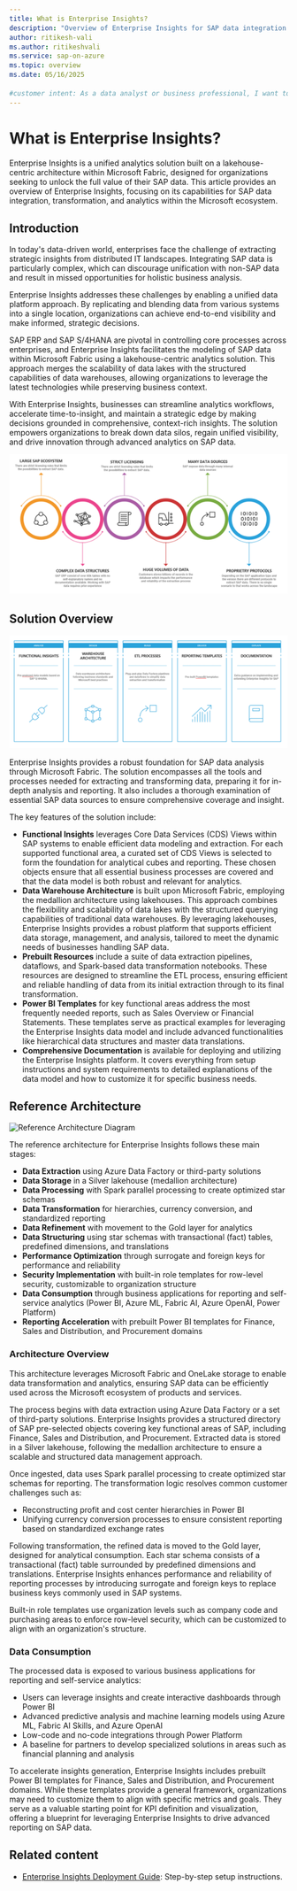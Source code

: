 ```yaml
---
title: What is Enterprise Insights?
description: "Overview of Enterprise Insights for SAP data integration and analytics in Microsoft Fabric."
author: ritikesh-vali
ms.author: ritikeshvali
ms.service: sap-on-azure
ms.topic: overview
ms.date: 05/16/2025

#customer intent: As a data analyst or business professional, I want to understand the capabilities and architecture of Enterprise Insights so that I can leverage SAP data for advanced analytics in Microsoft Fabric.
---
```


# What is Enterprise Insights?

Enterprise Insights is a unified analytics solution built on a lakehouse-centric architecture within Microsoft Fabric, designed for organizations seeking to unlock the full value of their SAP data. This article provides an overview of Enterprise Insights, focusing on its capabilities for SAP data integration, transformation, and analytics within the Microsoft ecosystem.

## Introduction

In today's data-driven world, enterprises face the challenge of extracting strategic insights from distributed IT landscapes. Integrating SAP data is particularly complex, which can discourage unification with non-SAP data and result in missed opportunities for holistic business analysis.

Enterprise Insights addresses these challenges by enabling a unified data platform approach. By replicating and blending data from various systems into a single location, organizations can achieve end-to-end visibility and make informed, strategic decisions. 

SAP ERP and SAP S/4HANA are pivotal in controlling core processes across enterprises, and Enterprise Insights facilitates the modeling of SAP data within Microsoft Fabric using a lakehouse-centric analytics solution. This approach merges the scalability of data lakes with the structured capabilities of data warehouses, allowing organizations to leverage the latest technologies while preserving business context.

With Enterprise Insights, businesses can streamline analytics workflows, accelerate time-to-insight, and maintain a strategic edge by making decisions grounded in comprehensive, context-rich insights. The solution empowers organizations to break down data silos, regain unified visibility, and drive innovation through advanced analytics on SAP data.

![Diagram of Enterprise Insights Introduction](../enterprise-insights/media/enterprise-insights-introduction.png)

## Solution Overview

![Diagram of the solution overview](../enterprise-insights/media/enterprise-insights-solution-overview.png)

Enterprise Insights provides a robust foundation for SAP data analysis through Microsoft Fabric. The solution encompasses all the tools and processes needed for extracting and transforming data, preparing it for in-depth analysis and reporting. It also includes a thorough examination of essential SAP data sources to ensure comprehensive coverage and insight.

The key features of the solution include:

- **Functional Insights** leverages Core Data Services (CDS) Views within SAP systems to enable efficient data modeling and extraction. For each supported functional area, a curated set of CDS Views is selected to form the foundation for analytical cubes and reporting. These chosen objects ensure that all essential business processes are covered and that the data model is both robust and relevant for analytics.
- **Data Warehouse Architecture** is built upon Microsoft Fabric, employing the medallion architecture using lakehouses. This approach combines the flexibility and scalability of data lakes with the structured querying capabilities of traditional data warehouses. By leveraging lakehouses, Enterprise Insights provides a robust platform that supports efficient data storage, management, and analysis, tailored to meet the dynamic needs of businesses handling SAP data.
- **Prebuilt Resources** include a suite of data extraction pipelines, dataflows, and Spark-based data transformation notebooks. These resources are designed to streamline the ETL process, ensuring efficient and reliable handling of data from its initial extraction through to its final transformation.
- **Power BI Templates** for key functional areas address the most frequently needed reports, such as Sales Overview or Financial Statements. These templates serve as practical examples for leveraging the Enterprise Insights data model and include advanced functionalities like hierarchical data structures and master data translations.
- **Comprehensive Documentation** is available for deploying and utilizing the Enterprise Insights platform. It covers everything from setup instructions and system requirements to detailed explanations of the data model and how to customize it for specific business needs.

## Reference Architecture

![Reference Architecture Diagram](ei-reference-architecture.png)

The reference architecture for Enterprise Insights follows these main stages:

- **Data Extraction** using Azure Data Factory or third-party solutions
- **Data Storage** in a Silver lakehouse (medallion architecture)
- **Data Processing** with Spark parallel processing to create optimized star schemas
- **Data Transformation** for hierarchies, currency conversion, and standardized reporting
- **Data Refinement** with movement to the Gold layer for analytics
- **Data Structuring** using star schemas with transactional (fact) tables, predefined dimensions, and translations
- **Performance Optimization** through surrogate and foreign keys for performance and reliability
- **Security Implementation** with built-in role templates for row-level security, customizable to organization structure
- **Data Consumption** through business applications for reporting and self-service analytics (Power BI, Azure ML, Fabric AI, Azure OpenAI, Power Platform)
- **Reporting Acceleration** with prebuilt Power BI templates for Finance, Sales and Distribution, and Procurement domains

### Architecture Overview

This architecture leverages Microsoft Fabric and OneLake storage to enable data transformation and analytics, ensuring SAP data can be efficiently used across the Microsoft ecosystem of products and services.

The process begins with data extraction using Azure Data Factory or a set of third-party solutions. Enterprise Insights provides a structured directory of SAP pre-selected objects covering key functional areas of SAP, including Finance, Sales and Distribution, and Procurement. Extracted data is stored in a Silver lakehouse, following the medallion architecture to ensure a scalable and structured data management approach.

Once ingested, data uses Spark parallel processing to create optimized star schemas for reporting. The transformation logic resolves common customer challenges such as:
- Reconstructing profit and cost center hierarchies in Power BI
- Unifying currency conversion processes to ensure consistent reporting based on standardized exchange rates

Following transformation, the refined data is moved to the Gold layer, designed for analytical consumption. Each star schema consists of a transactional (fact) table surrounded by predefined dimensions and translations. Enterprise Insights enhances performance and reliability of reporting processes by introducing surrogate and foreign keys to replace business keys commonly used in SAP systems. 

Built-in role templates use organization levels such as company code and purchasing areas to enforce row-level security, which can be customized to align with an organization's structure.

### Data Consumption

The processed data is exposed to various business applications for reporting and self-service analytics:
- Users can leverage insights and create interactive dashboards through Power BI
- Advanced predictive analysis and machine learning models using Azure ML, Fabric AI Skills, and Azure OpenAI
- Low-code and no-code integrations through Power Platform
- A baseline for partners to develop specialized solutions in areas such as financial planning and analysis

To accelerate insights generation, Enterprise Insights includes prebuilt Power BI templates for Finance, Sales and Distribution, and Procurement domains. While these templates provide a general framework, organizations may need to customize them to align with specific metrics and goals. They serve as a valuable starting point for KPI definition and visualization, offering a blueprint for leveraging Enterprise Insights to drive advanced reporting on SAP data.

## Related content

- [Enterprise Insights Deployment Guide](deployment-guide.md): Step-by-step setup instructions.